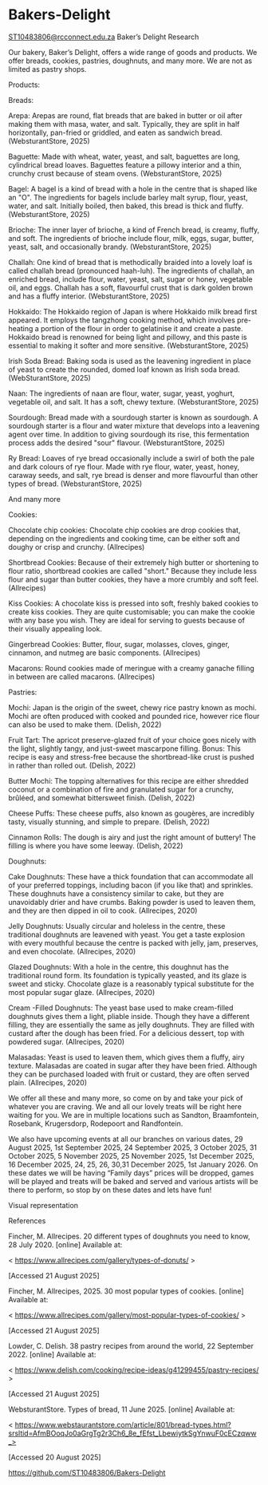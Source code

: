 # Bakers-Delight
ST10483806@rcconnect.edu.za
Baker’s Delight Research 

Our bakery, Baker’s Delight, offers a wide range of goods and products. We offer breads, cookies, pastries, doughnuts, and many more. We are not as limited as pastry shops.  

Products: 

Breads: 

Arepa: Arepas are round, flat breads that are baked in butter or oil after making them with masa, water, and salt. Typically, they are split in half horizontally, pan-fried or griddled, and eaten as sandwich bread. (WebsturantStore, 2025) 

 

Baguette: Made with wheat, water, yeast, and salt, baguettes are long, cylindrical bread loaves. Baguettes feature a pillowy interior and a thin, crunchy crust because of steam ovens. (WebsturantStore, 2025) 

 

Bagel: A bagel is a kind of bread with a hole in the centre that is shaped like an "O". The ingredients for bagels include barley malt syrup, flour, yeast, water, and salt. Initially boiled, then baked, this bread is thick and fluffy. (WebsturantStore, 2025) 

 

Brioche: The inner layer of brioche, a kind of French bread, is creamy, fluffy, and soft. The ingredients of brioche include flour, milk, eggs, sugar, butter, yeast, salt, and occasionally brandy. (WebsturantStore, 2025) 

 

Challah: One kind of bread that is methodically braided into a lovely loaf is called challah bread (pronounced haah-luh). The ingredients of challah, an enriched bread, include flour, water, yeast, salt, sugar or honey, vegetable oil, and eggs. Challah has a soft, flavourful crust that is dark golden brown and has a fluffy interior. (WebsturantStore, 2025) 

 

Hokkaido: The Hokkaido region of Japan is where Hokkaido milk bread first appeared. It employs the tangzhong cooking method, which involves pre-heating a portion of the flour in order to gelatinise it and create a paste. Hokkaido bread is renowned for being light and pillowy, and this paste is essential to making it softer and more sensitive. (WebsturantStore, 2025) 

 

Irish Soda Bread: Baking soda is used as the leavening ingredient in place of yeast to create the rounded, domed loaf known as Irish soda bread. (WebSturantStore, 2025) 

 

Naan: The ingredients of naan are flour, water, sugar, yeast, yoghurt, vegetable oil, and salt. It has a soft, chewy texture. (WebsturantStore, 2025) 

 

Sourdough: Bread made with a sourdough starter is known as sourdough. A sourdough starter is a flour and water mixture that develops into a leavening agent over time. In addition to giving sourdough its rise, this fermentation process adds the desired "sour" flavour. (WebsturantStore, 2025) 

 

Ry Bread: Loaves of rye bread occasionally include a swirl of both the pale and dark colours of rye flour. Made with rye flour, water, yeast, honey, caraway seeds, and salt, rye bread is denser and more flavourful than other types of bread. (WebsturantStore, 2025) 

 

And many more  

Cookies:  

Chocolate chip cookies: Chocolate chip cookies are drop cookies that, depending on the ingredients and cooking time, can be either soft and doughy or crisp and crunchy. (Allrecipes) 

 

Shortbread Cookies: Because of their extremely high butter or shortening to flour ratio, shortbread cookies are called "short." Because they include less flour and sugar than butter cookies, they have a more crumbly and soft feel. (Allrecipes) 

 

Kiss Cookies: A chocolate kiss is pressed into soft, freshly baked cookies to create kiss cookies. They are quite customisable; you can make the cookie with any base you wish. They are ideal for serving to guests because of their visually appealing look. 

 

Gingerbread Cookies: Butter, flour, sugar, molasses, cloves, ginger, cinnamon, and nutmeg are basic components.  (Allrecipes) 

 

Macarons: Round cookies made of meringue with a creamy ganache filling in between are called macarons. (Allrecipes) 

 

Pastries: 

Mochi: Japan is the origin of the sweet, chewy rice pastry known as mochi. Mochi are often produced with cooked and pounded rice, however rice flour can also be used to make them. (Delish, 2022) 

 

Fruit Tart: The apricot preserve-glazed fruit of your choice goes nicely with the light, slightly tangy, and just-sweet mascarpone filling. Bonus: This recipe is easy and stress-free because the shortbread-like crust is pushed in rather than rolled out. (Delish, 2022) 

 

Butter Mochi: The topping alternatives for this recipe are either shredded coconut or a combination of fire and granulated sugar for a crunchy, brûléed, and somewhat bittersweet finish. (Delish, 2022) 

 

Cheese Puffs: These cheese puffs, also known as gougères, are incredibly tasty, visually stunning, and simple to prepare. (Delish, 2022) 

 

Cinnamon Rolls: The dough is airy and just the right amount of buttery! The filling is where you have some leeway. (Delish, 2022) 

 

Doughnuts:  

Cake Doughnuts: These have a thick foundation that can accommodate all of your preferred toppings, including bacon (if you like that) and sprinkles. These doughnuts have a consistency similar to cake, but they are unavoidably drier and have crumbs. Baking powder is used to leaven them, and they are then dipped in oil to cook. (Allrecipes, 2020) 

 

Jelly Doughnuts: Usually circular and holeless in the centre, these traditional doughnuts are leavened with yeast. You get a taste explosion with every mouthful because the centre is packed with jelly, jam, preserves, and even chocolate. (Allrecipes, 2020) 

 

Glazed Doughnuts: With a hole in the centre, this doughnut has the traditional round form. Its foundation is typically yeasted, and its glaze is sweet and sticky. Chocolate glaze is a reasonably typical substitute for the most popular sugar glaze. (Allrecipes, 2020) 

 

Cream -Filled Doughnuts: The yeast base used to make cream-filled doughnuts gives them a light, pliable inside. Though they have a different filling, they are essentially the same as jelly doughnuts. They are filled with custard after the dough has been fried. For a delicious dessert, top with powdered sugar. (Allrecipes, 2020) 

 

Malasadas: Yeast is used to leaven them, which gives them a fluffy, airy texture. Malasadas are coated in sugar after they have been fried. Although they can be purchased loaded with fruit or custard, they are often served plain. (Allrecipes, 2020) 

 

We offer all these and many more, so come on by and take your pick of whatever you are craving. We and all our lovely treats will be right here waiting for you. We are in multiple locations such as Sandton, Braamfontein, Rosebank, Krugersdorp, Rodepoort and Randfontein. 

 We also have upcoming events at all our branches on various dates, 29 August 2025, 1st September 2025, 24 September 2025, 3 October 2025, 31 October 2025, 5 November 2025, 25 November 2025, 1st December 2025, 16 December 2025, 24, 25, 26, 30,31 December 2025, 1st January 2026. On these dates we will be having “Family days” prices will be dropped, games will be played and treats will be baked and served and various artists will be there to perform, so stop by on these dates and lets have fun! 

Visual representation 

 

 

 

 

 

 

References 

Fincher, M. Allrecipes. 20 different types of doughnuts you need to know, 28 July 2020. [online] Available at:  

< https://www.allrecipes.com/gallery/types-of-donuts/ > 

[Accessed 21 August 2025] 

Fincher, M. Allrecipes, 2025. 30 most popular types of cookies. [online] Available at:  

< https://www.allrecipes.com/gallery/most-popular-types-of-cookies/ > 

[Accessed 21 August 2025] 

Lowder, C. Delish. 38 pastry recipes from around the world, 22 September 2022. [online] Available at:  

< https://www.delish.com/cooking/recipe-ideas/g41299455/pastry-recipes/ > 

[Accessed 21 August 2025] 

WebsturantStore. Types of bread, 11 June 2025. [online] Available at: 

< https://www.webstaurantstore.com/article/801/bread-types.html?srsltid=AfmBOoqJo0aGrgTg2r3Ch6_8e_fEfst_LbewiytkSgYnwuF0cECzqww_> 

[Accessed 20 August 2025] 

https://github.com/ST10483806/Bakers-Delight
 

